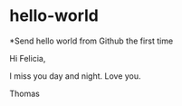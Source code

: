 # hello-world
*Send hello world from Github the first time

Hi Felicia, 

I miss you day and night. Love you.

Thomas
